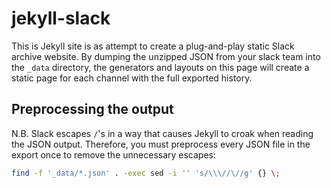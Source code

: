 jekyll-slack
============

This is Jekyll site is as attempt to create a plug-and-play static Slack archive
website. By dumping the unzipped JSON from your slack team into the `_data`
directory, the generators and layouts on this page will create a static page for
each channel with the full exported history.

## Preprocessing the output

N.B. Slack escapes `/`'s in a way that causes Jekyll to croak when reading the
JSON output. Therefore, you must preprocess every JSON file in the export once
to remove the unnecessary escapes:

```sh
find -f '_data/*.json' . -exec sed -i '' 's/\\\//\//g' {} \;
```
